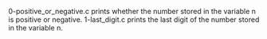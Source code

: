 0-positive_or_negative.c prints whether the number stored in the variable n is positive or negative.
1-last_digit.c prints the last digit of the number stored in the variable n.
